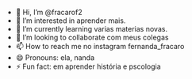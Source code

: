 - 👋 Hi, I’m @fracarof2
- 👀 I’m interested in aprender mais.
- 🌱 I’m currently learning varias materias novas.
- 💞️ I’m looking to collaborate com meus colegas
- 📫 How to reach me no instagram fernanda_fracaro
- 😄 Pronouns: ela, nanda
- ⚡ Fun fact: em aprender história e pscologia
<!---
fracarof2/fracarof2 is a ✨ special ✨ repository because its `README.md` (this file) appears on your GitHub profile.
You can click the Preview link to take a look at your changes.
--->
